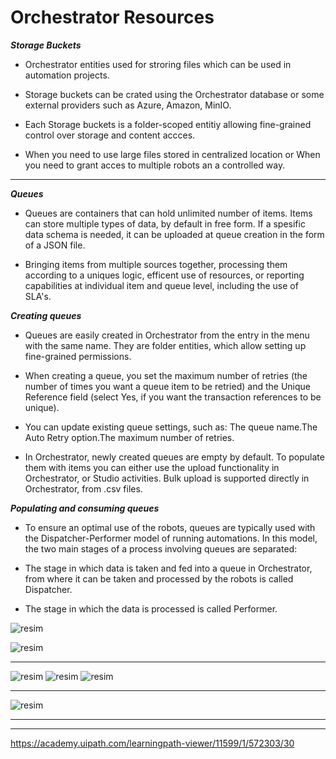 # Orchestrator Resources 

***Storage Buckets***


- Orchestrator entities used for stroring files which can be used in automation projects.

- Storage buckets can be crated using the Orchestrator database or some external providers such as Azure, Amazon, MinIO.

- Each Storage buckets is a folder-scoped entitiy allowing fine-grained control over storage and content accces.

- When you need to use large files stored in centralized location or  When you need to grant acces to multiple robots an a controlled way.


---------

***Queues***

- Queues are containers that can hold unlimited number of items. Items can store multiple types of data, by default in free form. If a spesific data schema is needed, it can be uploaded at queue creation in the form of a JSON file.


- Bringing items from multiple sources together, processing them according to a uniques logic, efficent use of resources, or reporting capabilities at individual item and queue level, including the use of SLA's.


***Creating queues***

- Queues are easily created in Orchestrator from the entry in the menu with the same name. They are folder entities, which allow setting up fine-grained permissions.

- When creating a queue, you set the maximum number of retries (the number of times you want a queue item to be retried) and the Unique Reference field (select Yes, if you want the transaction references to be unique).
-  You can update existing queue settings, such as: The queue name.The Auto Retry option.The maximum number of retries.

- In Orchestrator, newly created queues are empty by default. To populate them with items you can either use the upload functionality in Orchestrator, or Studio activities. Bulk upload is supported directly in Orchestrator, from .csv files.

***Populating and consuming queues***

- To ensure an optimal use of the robots, queues are typically used with the Dispatcher-Performer model of running automations. In this model, the two main stages of a process involving queues are separated:

- The stage in which data is taken and fed into a queue in Orchestrator, from where it can be taken and processed by the robots is called Dispatcher.

- The stage in which the data is processed is called Performer.


![resim](https://github.com/yaagmurss/AdvancedRPADeveloperCertificationTrainingNotes/assets/52479605/97cc2880-3937-4cf3-b112-f4de344f35bb)

![resim](https://github.com/yaagmurss/AdvancedRPADeveloperCertificationTrainingNotes/assets/52479605/20f96277-9dac-48da-b85a-1134baebc145)



---



![resim](https://github.com/yaagmurss/AdvancedRPADeveloperCertificationTrainingNotes/assets/52479605/410a9263-10fb-4600-b696-fe814d6f8121)
![resim](https://github.com/yaagmurss/AdvancedRPADeveloperCertificationTrainingNotes/assets/52479605/f5f044b8-9258-488e-8d69-222cb0419313)
![resim](https://github.com/yaagmurss/AdvancedRPADeveloperCertificationTrainingNotes/assets/52479605/69232dad-d8c5-42ce-b790-d158c14c7e76)



---


![resim](https://github.com/yaagmurss/AdvancedRPADeveloperCertificationTrainingNotes/assets/52479605/f4991cee-a4a9-42d0-bc7f-6f8deeffb72d)

---
---
https://academy.uipath.com/learningpath-viewer/11599/1/572303/30





